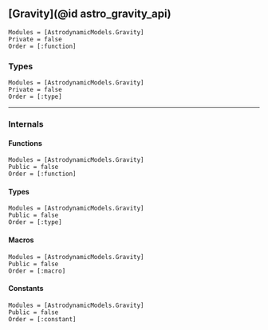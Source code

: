 ## [Gravity](@id astro_gravity_api) 

```@autodocs
Modules = [AstrodynamicModels.Gravity]
Private = false
Order = [:function]
```

### Types

```@autodocs
Modules = [AstrodynamicModels.Gravity]
Private = false
Order = [:type]
```

-------------------------------------------------------------

### Internals

#### Functions

```@autodocs
Modules = [AstrodynamicModels.Gravity]
Public = false
Order = [:function]
```

#### Types

```@autodocs
Modules = [AstrodynamicModels.Gravity]
Public = false
Order = [:type]
```

#### Macros

```@autodocs
Modules = [AstrodynamicModels.Gravity]
Public = false
Order = [:macro]
```

#### Constants

```@autodocs
Modules = [AstrodynamicModels.Gravity]
Public = false
Order = [:constant]
```